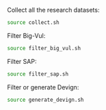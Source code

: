 Collect all the research datasets:

```bash
source collect.sh
```

Filter Big-Vul:
```bash
source filter_big_vul.sh
```

Filter SAP:
```bash
source filter_sap.sh
```

Filter or generate Devign:
```bash
source generate_devign.sh
```